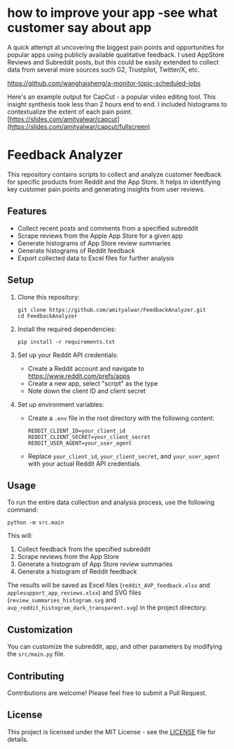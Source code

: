 
# how to improve your app  -see what customer say about app






A quick attempt at uncovering the biggest pain points and opportunities for popular apps using publicly available qualitative feedback. I used AppStore Reviews and Subreddit posts, but this could be easily extended to collect data from several more sources such G2, Trustpilot, Twitter/X, etc.

https://github.com/wanghaisheng/a-monitor-topic-scheduled-jobs



Here's an example output for CapCut - a popular video editing tool. This insight synthesis took less than 2 hours end to end. I included histograms to contextualize the extent of each pain point. 
[https://slides.com/amityalwar/capcut](https://slides.com/amityalwar/capcut/fullscreen)
 
# Feedback Analyzer

This repository contains scripts to collect and analyze customer feedback for specific products from Reddit and the App Store. It helps in identifying key customer pain points and generating insights from user reviews.

## Features

- Collect recent posts and comments from a specified subreddit
- Scrape reviews from the Apple App Store for a given app
- Generate histograms of App Store review summaries
- Generate histograms of Reddit feedback
- Export collected data to Excel files for further analysis

## Setup

1. Clone this repository:
   ```
   git clone https://github.com/amityalwar/FeedbackAnalyzer.git
   cd FeedbackAnalyzer
   ```

2. Install the required dependencies:
   ```
   pip install -r requirements.txt
   ```

3. Set up your Reddit API credentials:
   - Create a Reddit account and navigate to https://www.reddit.com/prefs/apps
   - Create a new app, select "script" as the type
   - Note down the client ID and client secret

4. Set up environment variables:
   - Create a `.env` file in the root directory with the following content:
     ```
     REDDIT_CLIENT_ID=your_client_id
     REDDIT_CLIENT_SECRET=your_client_secret
     REDDIT_USER_AGENT=your_user_agent
     ```
   - Replace `your_client_id`, `your_client_secret`, and `your_user_agent` with your actual Reddit API credentials.

## Usage

To run the entire data collection and analysis process, use the following command:

```
python -m src.main
```

This will:
1. Collect feedback from the specified subreddit
2. Scrape reviews from the App Store
3. Generate a histogram of App Store review summaries
4. Generate a histogram of Reddit feedback

The results will be saved as Excel files (`reddit_AVP_feedback.xlsx` and `applesupport_app_reviews.xlsx`) and SVG files (`review_summaries_histogram.svg` and `avp_reddit_histogram_dark_transparent.svg`) in the project directory.

## Customization

You can customize the subreddit, app, and other parameters by modifying the `src/main.py` file.

## Contributing

Contributions are welcome! Please feel free to submit a Pull Request.

## License

This project is licensed under the MIT License - see the [LICENSE](LICENSE) file for details.
